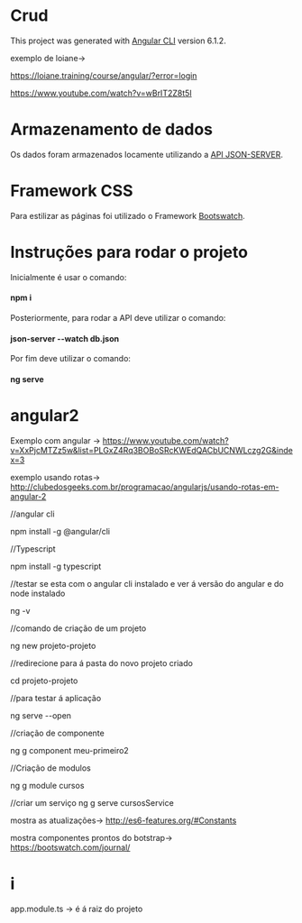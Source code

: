 # Crud

This project was generated with [Angular CLI](https://github.com/angular/angular-cli) version 6.1.2.

exemplo de loiane-> 

https://loiane.training/course/angular/?error=login

https://www.youtube.com/watch?v=wBrIT2Z8t5I


# Armazenamento de dados

Os dados foram armazenados locamente utilizando a [API JSON-SERVER](https://github.com/typicode/json-server).

# Framework CSS

Para estilizar as páginas foi utilizado o Framework [Bootswatch](https://bootswatch.com/).

# Instruções para rodar o projeto

Inicialmente é usar o comando:

#### npm i

Posteriormente, para rodar a API deve utilizar o comando:

#### json-server --watch db.json

Por fim deve utilizar o comando:

#### ng serve


# angular2


Exemplo com angular ->
https://www.youtube.com/watch?v=XxPjcMTZz5w&list=PLGxZ4Rq3BOBoSRcKWEdQACbUCNWLczg2G&index=3

exemplo usando rotas-> 
http://clubedosgeeks.com.br/programacao/angularjs/usando-rotas-em-angular-2

//angular cli

npm install -g @angular/cli

//Typescript

npm install -g typescript

//testar se esta com o angular cli instalado e ver á versão do angular e do node instalado

ng -v

//comando de criação de um projeto

ng new projeto-projeto

//redirecione para á pasta do novo projeto criado

cd projeto-projeto

//para testar á aplicação

ng serve --open

//criação de componente

ng g component meu-primeiro2


//Criação de modulos

ng g module cursos

//criar um serviço
ng g serve cursosService



mostra as atualizações->
http://es6-features.org/#Constants

mostra componentes prontos do botstrap->
https://bootswatch.com/journal/


# i
app.module.ts -> é á raiz do projeto


